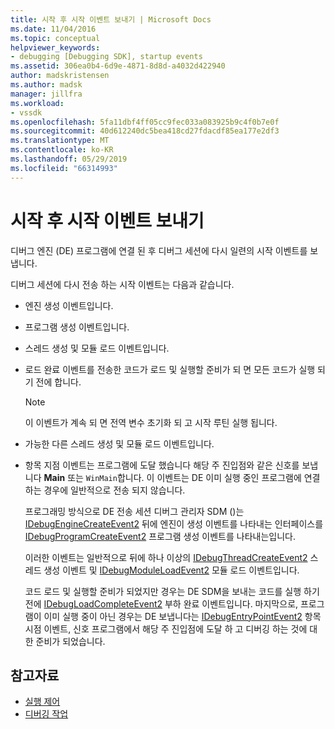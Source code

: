 ```yaml
---
title: 시작 후 시작 이벤트 보내기 | Microsoft Docs
ms.date: 11/04/2016
ms.topic: conceptual
helpviewer_keywords:
- debugging [Debugging SDK], startup events
ms.assetid: 306ea0b4-6d9e-4871-8d8d-a4032d422940
author: madskristensen
ms.author: madsk
manager: jillfra
ms.workload:
- vssdk
ms.openlocfilehash: 5fa11dbf4ff05cc9fec033a083925b9c4f0b7e0f
ms.sourcegitcommit: 40d612240dc5bea418cd27fdacdf85ea177e2df3
ms.translationtype: MT
ms.contentlocale: ko-KR
ms.lasthandoff: 05/29/2019
ms.locfileid: "66314993"
---
```

# <a name="send-startup-events-after-a-launch"></a>시작 후 시작 이벤트 보내기
디버그 엔진 (DE) 프로그램에 연결 된 후 디버그 세션에 다시 일련의 시작 이벤트를 보냅니다.

 디버그 세션에 다시 전송 하는 시작 이벤트는 다음과 같습니다.

- 엔진 생성 이벤트입니다.

- 프로그램 생성 이벤트입니다.

- 스레드 생성 및 모듈 로드 이벤트입니다.

- 로드 완료 이벤트를 전송한 코드가 로드 및 실행할 준비가 되 면 모든 코드가 실행 되기 전에 합니다.

  > [!NOTE]
  > 이 이벤트가 계속 되 면 전역 변수 초기화 되 고 시작 루틴 실행 됩니다.

- 가능한 다른 스레드 생성 및 모듈 로드 이벤트입니다.

- 항목 지점 이벤트는 프로그램에 도달 했습니다 해당 주 진입점와 같은 신호를 보냅니다 **Main** 또는 `WinMain`합니다. 이 이벤트는 DE 이미 실행 중인 프로그램에 연결 하는 경우에 일반적으로 전송 되지 않습니다.

  프로그래밍 방식으로 DE 전송 세션 디버그 관리자 SDM ()는 [IDebugEngineCreateEvent2](../../extensibility/debugger/reference/idebugenginecreateevent2.md) 뒤에 엔진이 생성 이벤트를 나타내는 인터페이스를 [IDebugProgramCreateEvent2](../../extensibility/debugger/reference/idebugprogramcreateevent2.md) 프로그램 생성 이벤트를 나타내는입니다.

  이러한 이벤트는 일반적으로 뒤에 하나 이상의 [IDebugThreadCreateEvent2](../../extensibility/debugger/reference/idebugthreadcreateevent2.md) 스레드 생성 이벤트 및 [IDebugModuleLoadEvent2](../../extensibility/debugger/reference/idebugmoduleloadevent2.md) 모듈 로드 이벤트입니다.

  코드 로드 및 실행할 준비가 되었지만 경우는 DE SDM을 보내는 코드를 실행 하기 전에 [IDebugLoadCompleteEvent2](../../extensibility/debugger/reference/idebugloadcompleteevent2.md) 부하 완료 이벤트입니다. 마지막으로, 프로그램이 이미 실행 중이 아닌 경우는 DE 보냅니다는 [IDebugEntryPointEvent2](../../extensibility/debugger/reference/idebugentrypointevent2.md) 항목 시점 이벤트, 신호 프로그램에서 해당 주 진입점에 도달 하 고 디버깅 하는 것에 대 한 준비가 되었습니다.

## <a name="see-also"></a>참고자료
- [실행 제어](../../extensibility/debugger/control-of-execution.md)
- [디버깅 작업](../../extensibility/debugger/debugging-tasks.md)